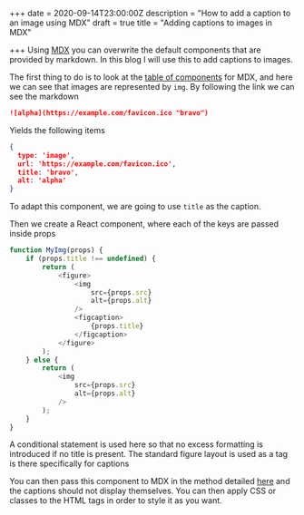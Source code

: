 +++
date = 2020-09-14T23:00:00Z
description = "How to add a caption to an image using MDX"
draft = true
title = "Adding captions to images in MDX"

+++
Using [MDX](https://mdxjs.com/) you can overwrite the default components that are provided by markdown. In this blog I will use this to add captions to images.

The first thing to do is to look at the [table of components](https://mdxjs.com/table-of-components) for MDX, and here we can see that images are represented by `img`. By following the link we can see the markdown

```md
![alpha](https://example.com/favicon.ico "bravo")
```

Yields the following items

```json
{
  type: 'image',
  url: 'https://example.com/favicon.ico',
  title: 'bravo',
  alt: 'alpha'
}
```

To adapt this component, we are going to use `title` as the caption.

Then we create a React component, where each of the keys are passed inside props

```js
function MyImg(props) {
	if (props.title !== undefined) {
		return (
			<figure>
				<img
					src={props.src}
					alt={props.alt}
				/>
				<figcaption>
					{props.title}
				</figcaption>
			</figure>
		);
	} else {
		return (
			<img
				src={props.src}
				alt={props.alt}
			/>
		);
	}
}
```

A conditional statement is used here so that no excess formatting is introduced if no title is present. The standard figure layout is used as a tag is there specifically for captions

You can then pass this component to MDX in the method detailed [here](https://mdxjs.com/getting-started/#working-with-components) and the captions should not display themselves. You can then apply CSS or classes to the HTML tags in order to style it as you want.